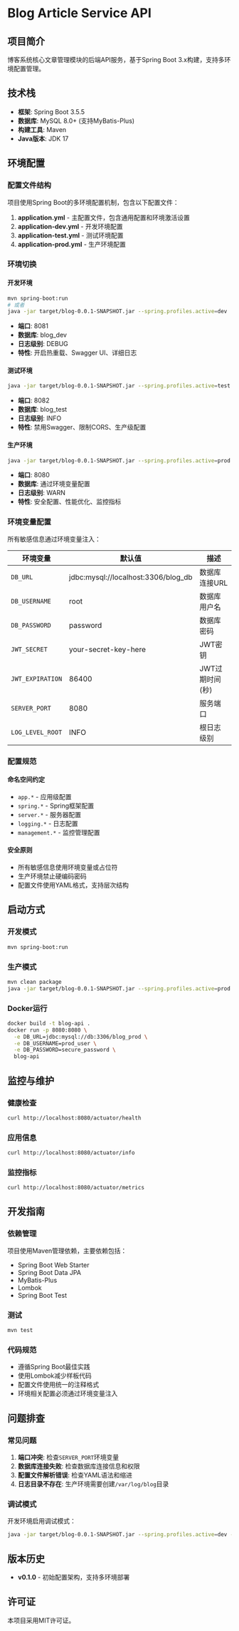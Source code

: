 # Blog Article Service API

## 项目简介

博客系统核心文章管理模块的后端API服务，基于Spring Boot 3.x构建，支持多环境配置管理。

## 技术栈

- **框架**: Spring Boot 3.5.5
- **数据库**: MySQL 8.0+ (支持MyBatis-Plus)
- **构建工具**: Maven
- **Java版本**: JDK 17

## 环境配置

### 配置文件结构

项目使用Spring Boot的多环境配置机制，包含以下配置文件：

1. **application.yml** - 主配置文件，包含通用配置和环境激活设置
2. **application-dev.yml** - 开发环境配置
3. **application-test.yml** - 测试环境配置
4. **application-prod.yml** - 生产环境配置

### 环境切换

#### 开发环境
```bash
mvn spring-boot:run
# 或者
java -jar target/blog-0.0.1-SNAPSHOT.jar --spring.profiles.active=dev
```
- **端口**: 8081
- **数据库**: blog_dev
- **日志级别**: DEBUG
- **特性**: 开启热重载、Swagger UI、详细日志

#### 测试环境
```bash
java -jar target/blog-0.0.1-SNAPSHOT.jar --spring.profiles.active=test
```
- **端口**: 8082
- **数据库**: blog_test
- **日志级别**: INFO
- **特性**: 禁用Swagger、限制CORS、生产级配置

#### 生产环境
```bash
java -jar target/blog-0.0.1-SNAPSHOT.jar --spring.profiles.active=prod
```
- **端口**: 8080
- **数据库**: 通过环境变量配置
- **日志级别**: WARN
- **特性**: 安全配置、性能优化、监控指标

### 环境变量配置

所有敏感信息通过环境变量注入：

| 环境变量 | 默认值 | 描述 |
|---------|--------|------|
| `DB_URL` | jdbc:mysql://localhost:3306/blog_db | 数据库连接URL |
| `DB_USERNAME` | root | 数据库用户名 |
| `DB_PASSWORD` | password | 数据库密码 |
| `JWT_SECRET` | your-secret-key-here | JWT密钥 |
| `JWT_EXPIRATION` | 86400 | JWT过期时间(秒) |
| `SERVER_PORT` | 8080 | 服务端口 |
| `LOG_LEVEL_ROOT` | INFO | 根日志级别 |

### 配置规范

#### 命名空间约定
- `app.*` - 应用级配置
- `spring.*` - Spring框架配置
- `server.*` - 服务器配置
- `logging.*` - 日志配置
- `management.*` - 监控管理配置

#### 安全原则
- 所有敏感信息使用环境变量或占位符
- 生产环境禁止硬编码密码
- 配置文件使用YAML格式，支持层次结构

## 启动方式

### 开发模式
```bash
mvn spring-boot:run
```

### 生产模式
```bash
mvn clean package
java -jar target/blog-0.0.1-SNAPSHOT.jar --spring.profiles.active=prod
```

### Docker运行
```bash
docker build -t blog-api .
docker run -p 8080:8080 \
  -e DB_URL=jdbc:mysql://db:3306/blog_prod \
  -e DB_USERNAME=prod_user \
  -e DB_PASSWORD=secure_password \
  blog-api
```

## 监控与维护

### 健康检查
```bash
curl http://localhost:8080/actuator/health
```

### 应用信息
```bash
curl http://localhost:8080/actuator/info
```

### 监控指标
```bash
curl http://localhost:8080/actuator/metrics
```

## 开发指南

### 依赖管理
项目使用Maven管理依赖，主要依赖包括：
- Spring Boot Web Starter
- Spring Boot Data JPA
- MyBatis-Plus
- Lombok
- Spring Boot Test

### 测试
```bash
mvn test
```

### 代码规范
- 遵循Spring Boot最佳实践
- 使用Lombok减少样板代码
- 配置文件使用统一的注释格式
- 环境相关配置必须通过环境变量注入

## 问题排查

### 常见问题
1. **端口冲突**: 检查`SERVER_PORT`环境变量
2. **数据库连接失败**: 检查数据库连接信息和权限
3. **配置文件解析错误**: 检查YAML语法和缩进
4. **日志目录不存在**: 生产环境需要创建`/var/log/blog`目录

### 调试模式
开发环境启用调试模式：
```bash
java -jar target/blog-0.0.1-SNAPSHOT.jar --spring.profiles.active=dev --debug
```

## 版本历史

- **v0.1.0** - 初始配置架构，支持多环境部署

## 许可证

本项目采用MIT许可证。
